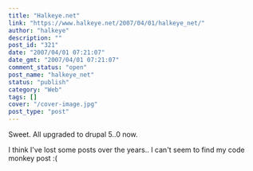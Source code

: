```yaml
---
title: "Halkeye.net"
link: "https://www.halkeye.net/2007/04/01/halkeye_net/"
author: "halkeye"
description: ""
post_id: "321"
date: "2007/04/01 07:21:07"
date_gmt: "2007/04/01 07:21:07"
comment_status: "open"
post_name: "halkeye_net"
status: "publish"
category: "Web"
tags: []
cover: "/cover-image.jpg"
post_type: "post"
---
```


Sweet. All upgraded to drupal 5..0 now.

I think I've lost some posts over the years.. I can't seem to find my code monkey post :(